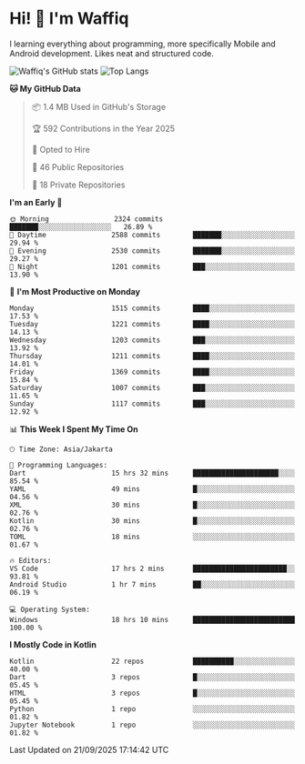 
# Hi! 👋 I'm Waffiq

I learning everything about programming, more specifically Mobile and Android development. Likes neat and structured code.

<!-- Get to know more about me?

<a href="https://www.linkedin.com/in/waffiqaziz/"><img src="https://img.shields.io/static/v1?label=%20&message=LinkedIn&logo=linkedin&logoColor=white&color=0A66C2&style=for-the-badge" alt="LinkedIn"></a>
<a href="https://www.instagram.com/waffiqaziz/"><img src="https://img.shields.io/static/v1?label=%20&message=instagram&logo=instagram&logoColor=white&labelColor=%23E1306C&color=%23E1306C&style=for-the-badge" alt="Instagram"></a>
<a href="https://web.facebook.com/WaffiqAziz/"><img src="https://img.shields.io/static/v1?label=%20&message=Facebook&logo=facebook&logoColor=white&color=1877F2&style=for-the-badge" alt="Facebook"></a>
<a href="https://twitter.com/waffiqaziz"><img src="https://img.shields.io/static/v1?label=%20&message=X&logo=x&logoColor=white&color=000000&style=for-the-badge" alt="X"></a> -->

![Waffiq's GitHub stats](https://github-readme-stats-eight-theta.vercel.app/api?username=waffiqaziz&show_icons=true&include_all_commits=true&count_private=true&theme=dark)
![Top Langs](https://github-readme-stats.vercel.app/api/top-langs/?username=waffiqaziz&layout=compact&langs_count=8&theme=dark)

<!--START_SECTION:waka-->
**🐱 My GitHub Data** 

> 📦 1.4 MB Used in GitHub's Storage 
 > 
> 🏆 592 Contributions in the Year 2025
 > 
> 💼 Opted to Hire
 > 
> 📜 46 Public Repositories 
 > 
> 🔑 18 Private Repositories 
 > 
**I'm an Early 🐤** 

```text
🌞 Morning                2324 commits        ███████░░░░░░░░░░░░░░░░░░   26.89 % 
🌆 Daytime                2588 commits        ███████░░░░░░░░░░░░░░░░░░   29.94 % 
🌃 Evening                2530 commits        ███████░░░░░░░░░░░░░░░░░░   29.27 % 
🌙 Night                  1201 commits        ███░░░░░░░░░░░░░░░░░░░░░░   13.90 % 
```
📅 **I'm Most Productive on Monday** 

```text
Monday                   1515 commits        ████░░░░░░░░░░░░░░░░░░░░░   17.53 % 
Tuesday                  1221 commits        ████░░░░░░░░░░░░░░░░░░░░░   14.13 % 
Wednesday                1203 commits        ███░░░░░░░░░░░░░░░░░░░░░░   13.92 % 
Thursday                 1211 commits        ████░░░░░░░░░░░░░░░░░░░░░   14.01 % 
Friday                   1369 commits        ████░░░░░░░░░░░░░░░░░░░░░   15.84 % 
Saturday                 1007 commits        ███░░░░░░░░░░░░░░░░░░░░░░   11.65 % 
Sunday                   1117 commits        ███░░░░░░░░░░░░░░░░░░░░░░   12.92 % 
```


📊 **This Week I Spent My Time On** 

```text
🕑︎ Time Zone: Asia/Jakarta

💬 Programming Languages: 
Dart                     15 hrs 32 mins      █████████████████████░░░░   85.54 % 
YAML                     49 mins             █░░░░░░░░░░░░░░░░░░░░░░░░   04.56 % 
XML                      30 mins             █░░░░░░░░░░░░░░░░░░░░░░░░   02.76 % 
Kotlin                   30 mins             █░░░░░░░░░░░░░░░░░░░░░░░░   02.76 % 
TOML                     18 mins             ░░░░░░░░░░░░░░░░░░░░░░░░░   01.67 % 

🔥 Editors: 
VS Code                  17 hrs 2 mins       ███████████████████████░░   93.81 % 
Android Studio           1 hr 7 mins         ██░░░░░░░░░░░░░░░░░░░░░░░   06.19 % 

💻 Operating System: 
Windows                  18 hrs 10 mins      █████████████████████████   100.00 % 
```

**I Mostly Code in Kotlin** 

```text
Kotlin                   22 repos            ██████████░░░░░░░░░░░░░░░   40.00 % 
Dart                     3 repos             █░░░░░░░░░░░░░░░░░░░░░░░░   05.45 % 
HTML                     3 repos             █░░░░░░░░░░░░░░░░░░░░░░░░   05.45 % 
Python                   1 repo              ░░░░░░░░░░░░░░░░░░░░░░░░░   01.82 % 
Jupyter Notebook         1 repo              ░░░░░░░░░░░░░░░░░░░░░░░░░   01.82 % 
```




 Last Updated on 21/09/2025 17:14:42 UTC
<!--END_SECTION:waka-->
